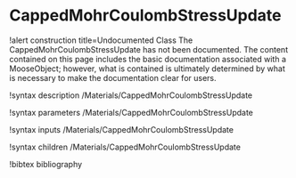 <!-- MOOSE Documentation Stub: Remove this when content is added. -->

# CappedMohrCoulombStressUpdate

!alert construction title=Undocumented Class
The CappedMohrCoulombStressUpdate has not been documented. The content contained on this page
includes the basic documentation associated with a MooseObject; however, what is contained is
ultimately determined by what is necessary to make the documentation clear for users.

!syntax description /Materials/CappedMohrCoulombStressUpdate

!syntax parameters /Materials/CappedMohrCoulombStressUpdate

!syntax inputs /Materials/CappedMohrCoulombStressUpdate

!syntax children /Materials/CappedMohrCoulombStressUpdate

!bibtex bibliography
